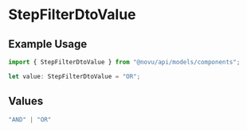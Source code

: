 # StepFilterDtoValue

## Example Usage

```typescript
import { StepFilterDtoValue } from "@novu/api/models/components";

let value: StepFilterDtoValue = "OR";
```

## Values

```typescript
"AND" | "OR"
```